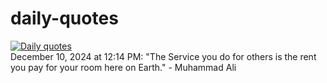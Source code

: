 # daily-quotes
[![Daily quotes](https://github.com/ceepu8/daily-quotes/actions/workflows/daily-quote.yml/badge.svg)](https://github.com/ceepu8/daily-quotes/actions/workflows/daily-quote.yml)<br/>
December 10, 2024 at 12:14 PM: "The Service you do for others is the rent you pay for your room here on Earth." - Muhammad Ali
